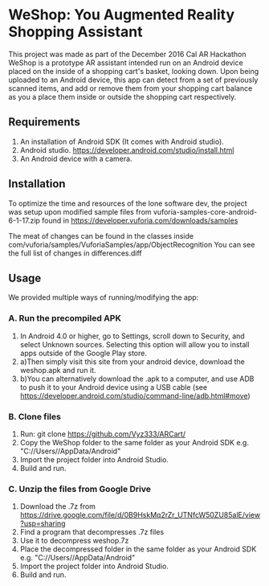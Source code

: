 # WeShop:  You Augmented Reality Shopping Assistant

This project was made as part of the December 2016 Cal AR Hackathon
WeShop is a prototype AR assistant intended run on an Android device placed on the inside of a shopping cart's basket, looking down. Upon being uploaded to an Android device, this app can detect from a set of previously scanned items, and add or remove them from your shopping cart balance as you a place them inside or outside the shopping cart respectively.

## Requirements
1. An installation of Android SDK (It comes with Android studio).
2. Android studio. https://developer.android.com/studio/install.html
3. An Android device with a camera.

## Installation

To optimize the time and resources of the lone software dev, the project
was setup upon modified sample files from vuforia-samples-core-android-6-1-17.zip
found in https://developer.vuforia.com/downloads/samples

The meat of changes can be found in the classes inside com/vuforia/samples/VuforiaSamples/app/ObjectRecognition
You can see the full list of changes in differences.diff

## Usage
We provided multiple ways of running/modifying the app:
### A. Run the precompiled APK
1. In Android 4.0 or higher, go to Settings, scroll down to Security, and select Unknown sources. Selecting this option will allow you to install apps outside of the Google Play store.
2. a)Then simply visit this site from your android device, download the weshop.apk and run it.
2. b)You can alternatively download the .apk to a computer, and use ADB to push it to your Android device using a USB cable (see https://developer.android.com/studio/command-line/adb.html#move) 

### B. Clone files
1. Run: git clone https://github.com/Vyz333/ARCart/
2. Copy the WeShop folder to the same folder as your Android SDK e.g. "C://Users/<myuser>/AppData/Android"
3. Import the project folder into Android Studio.
4. Build and run.

### C. Unzip the files from Google Drive
1. Download the .7z from https://drive.google.com/file/d/0B9HskMq2rZr_UTNfcW50ZU85alE/view?usp=sharing
2. Find a program that decompresses .7z files
3. Use it to decompress weshop.7z
4. Place the decompressed folder in the same folder as your Android SDK e.g. "C://Users/<myuser>/AppData/Android"
5. Import the project folder into Android Studio.
6. Build and run.
